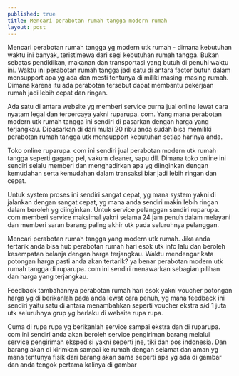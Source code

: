 ```yaml
---
published: true
title: Mencari perabotan rumah tangga modern rumah
layout: post
---
```

Mencari perabotan rumah tangga yg modern utk rumah - dimana kebutuhan waktu ini banyak, teristimewa dari segi kebutuhan rumah tangga. Bukan sebatas pendidikan, makanan dan transportasi yang butuh di penuhi waktu ini. Waktu ini perabotan rumah tangga jadi satu di antara factor butuh dalam mensupport apa yg ada dan mesti tentunya di miliki masing-masing rumah. Dimana karena itu ada perabotan tersebut dapat membantu pekerjaan rumah jadi lebih cepat dan ringan. 

Ada satu di antara website yg memberi service purna jual online lewat cara nyatam legal dan terpercaya yakni ruparupa. com. Yang mana perabotan modern utk rumah tangga ini sendiri di pasarkan dengan harga yang terjangkau. Dipasarkan di dari mulai 20 ribu anda sudah bisa memiliki perabotan rumah tangga utk mensupport kebutuhan setiap harinya anda. 

Toko online ruparupa. com ini sendiri jual perabotan modern utk rumah tangga seperti gagang pel, vakum cleaner, sapu dll. Dimana toko online ini sendiri selalu memberi dan menghadirkan apa yg diinginkan dengan kemudahan serta kemudahan dalam transaksi biar jadi lebih ringan dan cepat. 

Untuk system proses ini sendiri sangat cepat, yg mana system yakni di jalankan dengan sangat cepat, yg mana anda sendiri makin lebih ringan dalam beroleh yg diinginkan. Untuk service pelanggan sendiri ruparupa. com memberi service maksimal yakni selama 24 jam penuh dalam melayani dan memberi saran barang paling akhir utk pada seluruhnya pelanggan. 

Mencari perabotan rumah tangga yang modern utk rumah. Jika anda tertarik anda bisa hub perabotan rumah hari esok utk info lalu dan beroleh kesempatan belanja dengan harga terjangkau. Waktu mendengar kata potongan harga pasti anda akan tertarik? ya benar perabotan modern utk rumah tangga di ruparupa. com ini sendiri menawarkan sebagian pilihan dan harga yang terjangkau. 

Feedback tambahannya perabotan rumah hari esok yakni voucher potongan harga yg di berikanlah pada anda lewat cara penuh, yg mana feedback ini sendiri yaitu satu di antara menambahkan seperti voucher ekstra s/d 1 juta utk seluruhnya grup yg berlaku di website rupa rupa. 

Cuma di rupa rupa yg berikanlah service sampai ekstra dan di ruparupa. com ini sendiri anda akan beroleh service pengiriman barang melalui service pengiriman ekspedisi yakni seperti jne, tiki dan pos indonesia. Dan barang akan di kirimkan sampai ke rumah dengan selamat dan aman yg mana tentunya fisik dari barang akan sama seperti apa yg ada di gambar dan anda tengok pertama kalinya di gambar